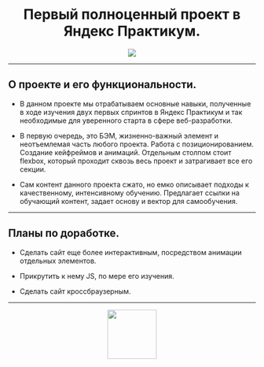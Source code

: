 <h1 align="center" >Первый полноценный проект в Яндекс Практикум.</h1>

<div align="center"><img src=https://github.com/AVEINDOMINUSNOX/how-to-learn/blob/5dbb0b525553b4af1992d71a2468a39297e8b585/gif%20for%20readme.gif></div>

***

 ## О проекте и его функциональности.

  - В данном проекте мы отрабатываем основные навыки, полученные в ходе изучения двух первых спринтов в Яндекс Практикум и так необходимые для уверенного старта в сфере веб-разработки.

  - В первую очередь, это БЭМ, жизненно-важный элемент и неотъемлемая часть любого проекта. Работа с позиционированием. Создание кейфреймов и анимаций. Отдельным столпом стоит flexbox, который проходит сквозь весь проект и затрагивает все его секции.

   - Сам контент данного проекта сжато, но емко описывает подходы к качественному, интенсивному обучению. Предлагает ссылки на обучающий контент, задает основу и вектор для самообучения.
***

## Планы по доработке.

- Сделать сайт еще более интерактивным, посредством анимации отдельных элементов.

- Прикрутить к нему JS, по мере его изучения.

- Сделать сайт кроссбраузерным.
***

<div align="center">
  <img src=https://media1.giphy.com/media/M4NykXxUE0HAcK7UJ6/giphy.gif?cid=ecf05e47m7qy74mda1pibihwg0klli0w3pbs4e0qnku0hhrl&rid=giphy.gif&ct=s width="100"/>
</div>

